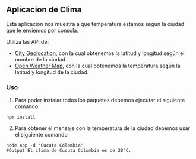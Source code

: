 ## Aplicacion de Clima 
Esta aplicación nos muestra a que temperatura estamos según la ciudad que le enviemos por consola.

Utiliza las API de:
 - [City Geolocation](https://rapidapi.com/dev132/api/city-geo-location-lookup), con la cual obtenemos la latitud y longitud según el nombre de la ciudad
 - [Open Weather Map](https://openweathermap.org/), con la cual obtenemos la temperatura según la latitud y longitud de la ciudad.

### Uso
1. Para poder instalar todos los paquetes debemos ejecutar el siguiente comando.
 ```
 npm install
 ```
2. Para obtener el mensaje con la temperatura de la ciudad debemos usar el siguiente comando
```
node app -d 'Cucuta Colombia'
#Output El clima de Cucuta Colombia es de 28°C.
```